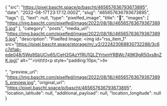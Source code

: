{
  "src": "https://pixel.bascht.space/p/bascht/465657636793673895",
  "date": "2022-08-17T23:17:12.000Z",
  "slug": "465657636793673895",
  "tags": [],
  "text": null,
  "type": "pixelfed_image",
  "title": "🌻",
  "images": [
    "https://img.bascht.com/pixelfed/image/2022/08/18//465657636793673895.jpg"
  ],
  "category": "posts",
  "media_url": "https://img.bascht.com/pixelfed/image/2022/08/18//465657636793673895.jpg",
  "description": "Pixelfed Image: <img id=\"rss_item_1\" src=\"https://pixel.bascht.space/storage/m/_v2/222423068830732288/3c6c7d1ab-ede048/5Wq9SbUCiy65/CeH2GAzYfRU1QLZYrtxmYRBWc749K9gR50xs8nZK.jpg\" alt=\"\">\n\t\t\t<p style=\"padding:10px;\">ð»</p>",
  "preview_url": "https://img.bascht.com/pixelfed/image/2022/08/18//465657636793673895_preview.jpg",
  "original_url": "https://pixel.bascht.space/p/bascht/465657636793673895",
  "location_latitude": null,
  "additional_payload": null,
  "location_longitude": null
}